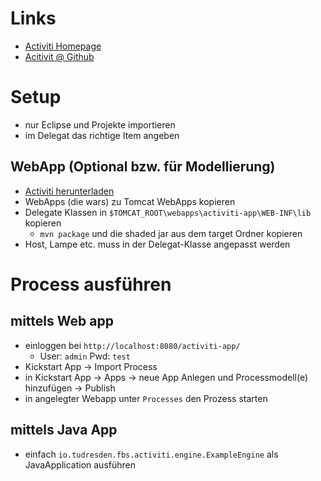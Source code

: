 # Links
- [Activiti Homepage](https://www.activiti.org/)
- [Acitivit @ Github](https://github.com/activiti/activiti)

# Setup
- nur Eclipse und Projekte importieren
- im Delegat das richtige Item angeben

## WebApp (Optional bzw. für Modellierung)
- [Activiti herunterladen](https://www.activiti.org/download-bpm) 
- WebApps (die wars) zu Tomcat WebApps kopieren
- Delegate Klassen in `$TOMCAT_ROOT\webapps\activiti-app\WEB-INF\lib` kopieren
   - `mvn package` und die shaded jar aus dem target Ordner kopieren
- Host, Lampe etc. muss in der Delegat-Klasse angepasst werden
   
# Process ausführen
## mittels Web app
- einloggen bei `http://localhost:8080/activiti-app/`
   - User: `admin` Pwd: `test`
- Kickstart App &rarr; Import Process
- in Kickstart App &rarr; Apps &rarr; neue App Anlegen und Processmodell(e) hinzufügen &rarr; Publish
- in angelegter Webapp unter `Processes` den Prozess starten 

## mittels Java App
- einfach `io.tudresden.fbs.activiti.engine.ExampleEngine` als JavaApplication ausführen 
